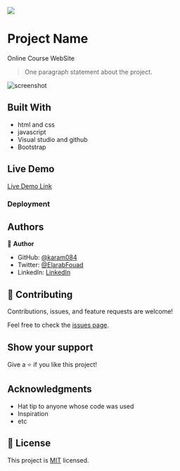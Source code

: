 ![](https://github.com/karam084/online-course)

# Project Name

Online Course WebSite

> One paragraph statement about the project.

![screenshot]()

## Built With

- html and css
- javascript
- Visual studio and github
- Bootstrap

## Live Demo

[Live Demo Link](github.com/karam084/online-course)

### Deployment

## Authors

👤 **Author**

- GitHub: [@karam084](https://github.com/karam084)
- Twitter: [@ElarabFouad](https://twitter.com/ElarabFouad)
- LinkedIn: [LinkedIn](https://www.linkedin.com/in/karam-fouad-179830214/)

## 🤝 Contributing

Contributions, issues, and feature requests are welcome!

Feel free to check the [issues page](../../issues/).

## Show your support

Give a ⭐️ if you like this project!

## Acknowledgments

- Hat tip to anyone whose code was used
- Inspiration
- etc

## 📝 License

This project is [MIT](./MIT.md) licensed.
